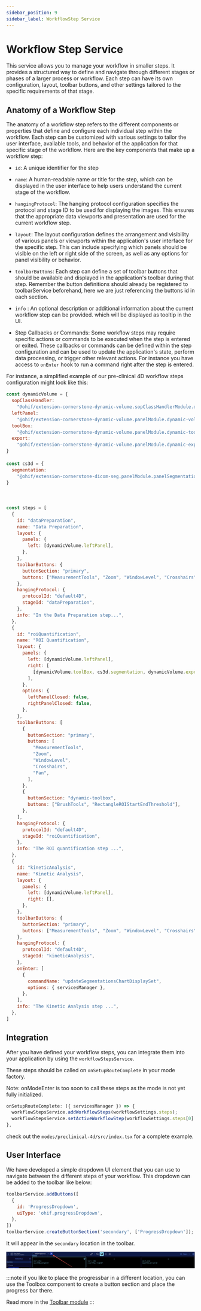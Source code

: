 ```yaml
---
sidebar_position: 9
sidebar_label: WorkflowStep Service
---
```


# Workflow Step Service

This service allows you to manage your workflow in smaller steps. It provides a structured way to define and navigate through different stages
or phases of a larger process or workflow. Each step can have its own configuration, layout, toolbar buttons, and other settings tailored to the specific requirements of that stage.

## Anatomy of a Workflow Step

The anatomy of a workflow step refers to the different components or properties that define and configure each individual step within the workflow. Each step can be customized with various settings to tailor the user interface, available tools, and behavior of the application for that specific stage of the workflow. Here are the key components that make up a workflow step:

- `id`: A unique identifier for the step
- `name`: A human-readable name or title for the step, which can be displayed in the user interface to help users understand the current stage of the workflow.
- `hangingProtocol`:  The hanging protocol configuration specifies the protocol and stage ID to be used for displaying the images. This ensures that the appropriate data viewports and presentation are used for the current workflow step.
- `layout`: The layout configuration defines the arrangement and visibility of various panels or viewports within the application's user interface for the specific step. This can include specifying which panels should be visible on the left or right side of the screen, as well as any options for panel visibility or behavior.
- `toolbarButtons`: Each step can define a set of toolbar buttons that should be available and displayed in the application's toolbar during that step. Remember the button definitions should already be registered to toolbarService beforehand, here we are just referencing the buttons id in each section.
- `info` : An optional description or additional information about the current workflow step can be provided. which
will be displayed as tooltip in the UI.

- Step Callbacks or Commands: Some workflow steps may require specific actions or commands to be executed when the step is entered or exited. These callbacks or commands can be defined within the step configuration and can be used to update the application's state, perform data processing, or trigger other relevant actions. For instance you have access to `onEnter` hook to run a command right after the step is entered.

For instance, a simplified example of our pre-clinical 4D workflow steps configuration might look like this:

```js
const dynamicVolume = {
  sopClassHandler:
    "@ohif/extension-cornerstone-dynamic-volume.sopClassHandlerModule.dynamic-volume",
  leftPanel:
    "@ohif/extension-cornerstone-dynamic-volume.panelModule.dynamic-volume",
  toolBox:
    "@ohif/extension-cornerstone-dynamic-volume.panelModule.dynamic-toolbox",
  export:
    "@ohif/extension-cornerstone-dynamic-volume.panelModule.dynamic-export",
}

const cs3d = {
  segmentation:
    "@ohif/extension-cornerstone-dicom-seg.panelModule.panelSegmentation",
}



const steps = [
  {
    id: "dataPreparation",
    name: "Data Preparation",
    layout: {
      panels: {
        left: [dynamicVolume.leftPanel],
      },
    },
    toolbarButtons: {
      buttonSection: "primary",
      buttons: ["MeasurementTools", "Zoom", "WindowLevel", "Crosshairs", "Pan"],
    },
    hangingProtocol: {
      protocolId: "default4D",
      stageId: "dataPreparation",
    },
    info: "In the Data Preparation step...",
  },
  {
    id: "roiQuantification",
    name: "ROI Quantification",
    layout: {
      panels: {
        left: [dynamicVolume.leftPanel],
        right: [
          [dynamicVolume.toolBox, cs3d.segmentation, dynamicVolume.export],
        ],
      },
      options: {
        leftPanelClosed: false,
        rightPanelClosed: false,
      },
    },
    toolbarButtons: [
      {
        buttonSection: "primary",
        buttons: [
          "MeasurementTools",
          "Zoom",
          "WindowLevel",
          "Crosshairs",
          "Pan",
        ],
      },
      {
        buttonSection: "dynamic-toolbox",
        buttons: ["BrushTools", "RectangleROIStartEndThreshold"],
      },
    ],
    hangingProtocol: {
      protocolId: "default4D",
      stageId: "roiQuantification",
    },
    info: "The ROI quantification step ...",
  },
  {
    id: "kineticAnalysis",
    name: "Kinetic Analysis",
    layout: {
      panels: {
        left: [dynamicVolume.leftPanel],
        right: [],
      },
    },
    toolbarButtons: {
      buttonSection: "primary",
      buttons: ["MeasurementTools", "Zoom", "WindowLevel", "Crosshairs", "Pan"],
    },
    hangingProtocol: {
      protocolId: "default4D",
      stageId: "kineticAnalysis",
    },
    onEnter: [
      {
        commandName: "updateSegmentationsChartDisplaySet",
        options: { servicesManager },
      },
    ],
    info: "The Kinetic Analysis step ...",
  },
]

```

## Integration

After you have defined your workflow steps, you can integrate them into your application by using the `workflowStepsService`.

These steps should be called on `onSetupRouteComplete` in your mode factory.


Note: onModeEnter is too soon to call these steps as the mode is not yet fully initialized.


```js
onSetupRouteComplete: ({ servicesManager }) => {
  workflowStepsService.addWorkflowSteps(workflowSettings.steps);
  workflowStepsService.setActiveWorkflowStep(workflowSettings.steps[0].id);
},
```

check out the `modes/preclinical-4d/src/index.tsx` for a complete example.


## User Interface

We have developed a simple dropdown UI element that you can use to navigate between the different steps of your workflow. This dropdown can be added to the toolbar like below:

```js
toolbarService.addButtons([
  {
    id: 'ProgressDropdown',
    uiType: 'ohif.progressDropdown',
  },
])
toolbarService.createButtonSection('secondary', ['ProgressDropdown']);
```

It will appear in the `secondary` location in the toolbar.

![alt text](../../../assets/img/progressDropdown.png)

:::note
if you like to place the progressbar in a different location, you can use the Toolbox component
to create a button section and place the progress bar there.

Read more in the [Toolbar module](../../extensions//modules/toolbar.md)
:::
